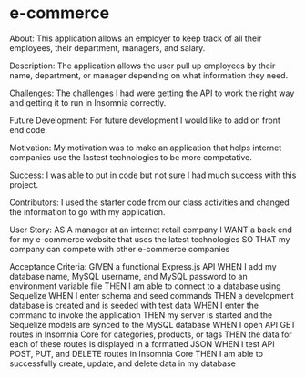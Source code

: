 # e-commerce
About:
This application allows an employer to keep track of all their employees, their department, managers, and salary.

Description:
The application allows the user pull up employees by their name, department, or manager depending on what information they need.

Challenges:
The challenges I had were getting the API to work the right way and getting it to run in Insomnia correctly.

Future Development:
For future development I would like to add on front end code.

Motivation:
My motivation was to make an application that helps internet companies use the lastest technologies to be more competative.

Success:
I was able to put in code but not sure I had much success with this project.

Contributors:
I used the starter code from our class activities and changed the information to go with my application.

User Story:
AS A manager at an internet retail company
I WANT a back end for my e-commerce website that uses the latest technologies
SO THAT my company can compete with other e-commerce companies

Acceptance Criteria:
GIVEN a functional Express.js API
WHEN I add my database name, MySQL username, and MySQL password to an environment variable file
THEN I am able to connect to a database using Sequelize
WHEN I enter schema and seed commands
THEN a development database is created and is seeded with test data
WHEN I enter the command to invoke the application
THEN my server is started and the Sequelize models are synced to the MySQL database
WHEN I open API GET routes in Insomnia Core for categories, products, or tags
THEN the data for each of these routes is displayed in a formatted JSON
WHEN I test API POST, PUT, and DELETE routes in Insomnia Core
THEN I am able to successfully create, update, and delete data in my database